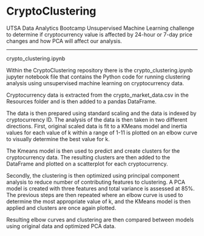 # CryptoClustering
UTSA Data Analytics Bootcamp Unsupervised Machine Learning challenge to determine if cryptocurrency value is affected by 24-hour or 7-day price changes and how PCA will affect our analysis.

------------------------------------------------------------------------------------------------------------------
crypto_clustering.ipynb

Within the CryptoClustering repository there is the crypto_clustering.ipynb jupyter notebook file that contains the Python code for running clustering analysis using unsupervised machine learning on cryptocurrency data.

Cryptocurrency data is extracted from the crypto_market_data.csv in the Resources folder and is then added to a pandas DataFrame. 

The data is then prepared using standard scaling and the data is indexed by cryptocurrency ID. The analysis of the data is then taken in two different directions. First, original scaled data is fit to a KMeans model and inertia values for each value of k within a range of 1-11 is plotted on an elbow curve to visually determine the best value for k. 

The Kmeans model is then used to predict and create clusters for the cryptocurrency data. The resulting clusters are then added to the DataFrame and plotted on a scatterplot for each cryptocurrency.

Secondly, the clustering is then optimized using principal component analysis to reduce number of contributing features to clustering. A PCA model is created with three features and total variance is assessed at 85%. The previous steps are then repeated where an elbow curve is used to determine the most appropriate value of k, and the KMeans model is then applied and clusters are once again plotted.

Resulting elbow curves and clustering are then compared between models using original data and optimized PCA data.